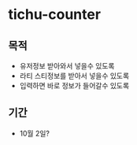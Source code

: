 # tichu-counter

## 목적

- 유저정보 받아와서 넣을수 있도록
- 라티 스티정보를 받아서 넣을수 있도록
- 입력하면 바로 정보가 들어갈수 있도록

## 기간

- 10월 2일?
